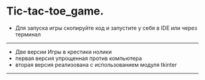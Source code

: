# Tic-tac-toe_game. 
- Для запуска игры скопируйте код и запустите у себя в IDE или через терминал
---
- Две версии Игры в крестики нолики
- первая версия упрощенная против компьютера
- вторая версия реализована с использованием модуля tkinter
---
